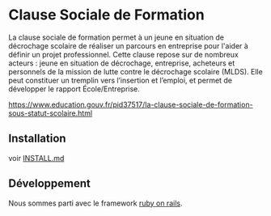 # Clause Sociale de Formation

La clause sociale de formation permet à un jeune en situation de décrochage
scolaire de réaliser un parcours en entreprise pour l'aider à définir un projet
professionnel. Cette clause repose sur de nombreux acteurs : jeune en situation
de décrochage, entreprise, acheteurs et personnels de la mission de lutte
contre le décrochage scolaire (MLDS). Elle peut constituer un tremplin vers
l’insertion et l’emploi, et permet de développer le rapport École/Entreprise.

https://www.education.gouv.fr/pid37517/la-clause-sociale-de-formation-sous-statut-scolaire.html

## Installation

voir [INSTALL.md](INSTALL.md)

## Développement

Nous sommes parti avec le framework [ruby on rails](https://rubyonrails.org/).
